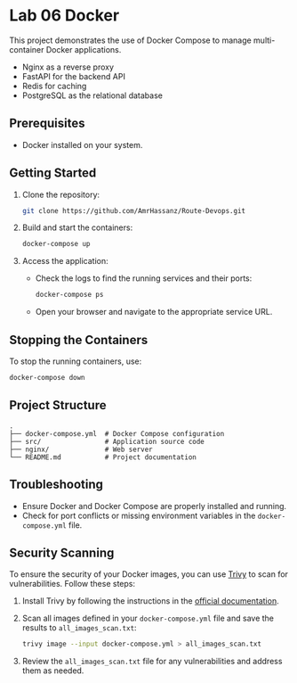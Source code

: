 # Lab 06 Docker

This project demonstrates the use of Docker Compose to manage multi-container Docker applications.
- Nginx as a reverse proxy
- FastAPI for the backend API
- Redis for caching
- PostgreSQL as the relational database

## Prerequisites

- Docker installed on your system.

## Getting Started

1. Clone the repository:
    ```bash
    git clone https://github.com/AmrHassanz/Route-Devops.git
    ```

2. Build and start the containers:
    ```bash
    docker-compose up
    ```

3. Access the application:
    - Check the logs to find the running services and their ports:
      ```bash
      docker-compose ps
      ```
    - Open your browser and navigate to the appropriate service URL.

## Stopping the Containers

To stop the running containers, use:
```bash
docker-compose down
```

## Project Structure

```
.
├── docker-compose.yml  # Docker Compose configuration
├── src/                # Application source code
├── nginx/              # Web server
└── README.md           # Project documentation
```

## Troubleshooting

- Ensure Docker and Docker Compose are properly installed and running.
- Check for port conflicts or missing environment variables in the `docker-compose.yml` file.

## Security Scanning

To ensure the security of your Docker images, you can use [Trivy](https://github.com/aquasecurity/trivy) to scan for vulnerabilities. Follow these steps:

1. Install Trivy by following the instructions in the [official documentation](https://aquasecurity.github.io/trivy/).

2. Scan all images defined in your `docker-compose.yml` file and save the results to `all_images_scan.txt`:
    ```bash
    trivy image --input docker-compose.yml > all_images_scan.txt
    ```

3. Review the `all_images_scan.txt` file for any vulnerabilities and address them as needed.